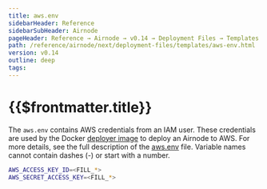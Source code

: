 ```yaml
---
title: aws.env
sidebarHeader: Reference
sidebarSubHeader: Airnode
pageHeader: Reference → Airnode → v0.14 → Deployment Files → Templates
path: /reference/airnode/next/deployment-files/templates/aws-env.html
version: v0.14
outline: deep
tags:
---
```


<VersionWarning/>

<PageHeader/>

<SearchHighlight/>

<FlexStartTag/>

# {{$frontmatter.title}}

The `aws.env` contains AWS credentials from an IAM user. These credentials are
used by the Docker
[deployer image](/reference/airnode/latest/docker/deployer-image.md) to deploy
an Airnode to AWS. For more details, see the full description of the
[aws.env](/reference/airnode/latest/deployment-files/templates/aws-env.md) file.
Variable names cannot contain dashes (-) or start with a number.

```sh
AWS_ACCESS_KEY_ID=<FILL_*>
AWS_SECRET_ACCESS_KEY=<FILL_*>
```

<FlexEndTag/>
